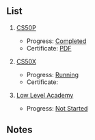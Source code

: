 ## List

1. [CS50P](computer-science/courses/cs50p/content.md)
	- Progress: [Completed](https://cs50.me/cs50p)
	- Certificate: [PDF](CS50P.pdf)

3. [CS50X](content-cs50.md)
	- Progress: [Running](https://cs50.me/cs50x)
	- Certificate: 

3. [Low Level Academy]()
	- Progress: [Not Started]()

## Notes
